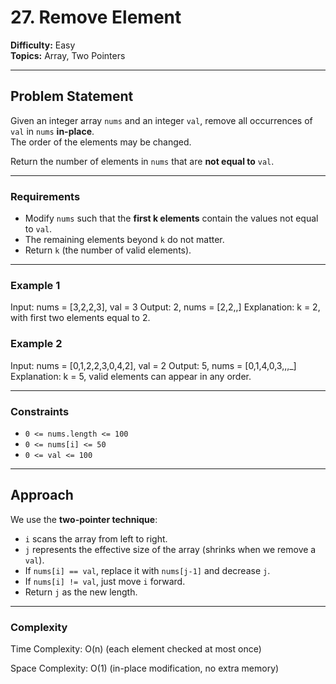 # 27. Remove Element

**Difficulty:** Easy  
**Topics:** Array, Two Pointers  

---

## Problem Statement

Given an integer array `nums` and an integer `val`, remove all occurrences of `val` in `nums` **in-place**.  
The order of the elements may be changed.  

Return the number of elements in `nums` that are **not equal to** `val`.

---

### Requirements
- Modify `nums` such that the **first k elements** contain the values not equal to `val`.  
- The remaining elements beyond `k` do not matter.  
- Return `k` (the number of valid elements).  

---

### Example 1
Input: nums = [3,2,2,3], val = 3
Output: 2, nums = [2,2,,]
Explanation: k = 2, with first two elements equal to 2.

### Example 2
Input: nums = [0,1,2,2,3,0,4,2], val = 2
Output: 5, nums = [0,1,4,0,3,,,_]
Explanation: k = 5, valid elements can appear in any order.

---

### Constraints
- `0 <= nums.length <= 100`
- `0 <= nums[i] <= 50`
- `0 <= val <= 100`

---

## Approach

We use the **two-pointer technique**:
- `i` scans the array from left to right.
- `j` represents the effective size of the array (shrinks when we remove a `val`).
- If `nums[i] == val`, replace it with `nums[j-1]` and decrease `j`.
- If `nums[i] != val`, just move `i` forward.
- Return `j` as the new length.

---
### Complexity
Time Complexity: O(n) (each element checked at most once)

Space Complexity: O(1) (in-place modification, no extra memory)